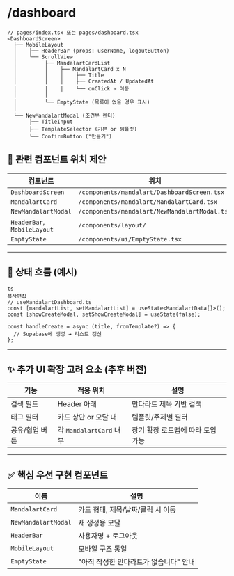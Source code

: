 # /dashboard

```
// pages/index.tsx 또는 pages/dashboard.tsx
<DashboardScreen>
  ├── MobileLayout
  │    ├── HeaderBar (props: userName, logoutButton)
  │    └── ScrollView
  │         ├── MandalartCardList
  │         │    ├── MandalartCard x N
  │         │    │    ├── Title
  │         │    │    ├── CreatedAt / UpdatedAt
  │         │    │    └── onClick → 이동
  │         │
  │         └── EmptyState (목록이 없을 경우 표시)
  │
  └── NewMandalartModal (조건부 렌더)
       ├── TitleInput
       ├── TemplateSelector (기본 or 템플릿)
       └── ConfirmButton ("만들기")

```

## 📁 관련 컴포넌트 위치 제안

| 컴포넌트 | 위치 |
| --- | --- |
| `DashboardScreen` | `/components/mandalart/DashboardScreen.tsx` |
| `MandalartCard` | `/components/mandalart/MandalartCard.tsx` |
| `NewMandalartModal` | `/components/mandalart/NewMandalartModal.tsx` |
| `HeaderBar`, `MobileLayout` | `/components/layout/` |
| `EmptyState` | `/components/ui/EmptyState.tsx` |

---

## 🧠 상태 흐름 (예시)

```
ts
복사편집
// useMandalartDashboard.ts
const [mandalartList, setMandalartList] = useState<MandalartData[]>();
const [showCreateModal, setShowCreateModal] = useState(false);

const handleCreate = async (title, fromTemplate?) => {
  // Supabase에 생성 → 리스트 갱신
};

```

---

## ✨ 추가 UI 확장 고려 요소 (추후 버전)

| 기능 | 적용 위치 | 설명 |
| --- | --- | --- |
| 검색 필드 | Header 아래 | 만다라트 제목 기반 검색 |
| 태그 필터 | 카드 상단 or 모달 내 | 템플릿/주제별 필터 |
| 공유/협업 버튼 | 각 `MandalartCard` 내부 | 장기 확장 로드맵에 따라 도입 가능 |

---

## ✅ 핵심 우선 구현 컴포넌트

| 이름 | 설명 |
| --- | --- |
| `MandalartCard` | 카드 형태, 제목/날짜/클릭 시 이동 |
| `NewMandalartModal` | 새 생성용 모달 |
| `HeaderBar` | 사용자명 + 로그아웃 |
| `MobileLayout` | 모바일 구조 통일 |
| `EmptyState` | "아직 작성한 만다라트가 없습니다" 안내 |